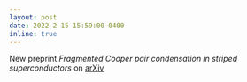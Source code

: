 ```yaml
---
layout: post
date: 2022-2-15 15:59:00-0400
inline: true
---
```


New preprint <i>Fragmented Cooper pair condensation in striped superconductors
</i> on <a href="https://arxiv.org/abs/2202.05850">arXiv</a>
